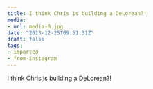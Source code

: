 ```yaml
---
title: I think Chris is building a DeLorean?!
media:
- url: media-0.jpg
date: "2013-12-25T09:51:31Z"
draft: false
tags:
- imported
- from-instagram
---
```

I think Chris is building a DeLorean?\!
